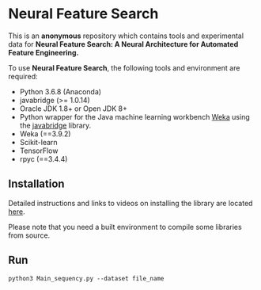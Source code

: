 # Neural Feature Search

This is an **anonymous** repository which contains tools and experimental data for **Neural Feature Search: A Neural Architecture for Automated Feature Engineering.** 

To use **Neural Feature Search**, the following tools and environment are required:

* Python 3.6.8 (Anaconda)
* javabridge (>= 1.0.14)
* Oracle JDK 1.8+ or Open JDK 8+
* Python wrapper for the Java machine learning workbench [Weka](http://www.cs.waikato.ac.nz/~ml/weka/)
using the [javabridge](https://pypi.python.org/pypi/javabridge) library.
* Weka (==3.9.2)
* Scikit-learn
* TensorFlow
* rpyc (==3.4.4)

## Installation

Detailed instructions and links to videos on installing the library are located
[here](http://fracpete.github.io/python-weka-wrapper3/install.html).

Please note that you need a built environment to compile some libraries from source.

## Run

```
python3 Main_sequency.py --dataset file_name
```


